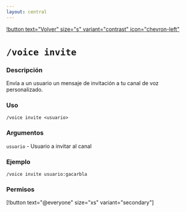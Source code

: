 ```yaml
---
layout: central
---
```


[!button text="Volver" size="s" variant="contrast" icon="chevron-left"](../voice.md)

# `/voice invite`

### Descripción
Envía a un usuario un mensaje de invitación a tu canal de voz personalizado.

### Uso
```
/voice invite <usuario>
```

### Argumentos
`usuario` - Usuario a invitar al canal

### Ejemplo
```
/voice invite usuario:gacarbla
```

### Permisos
[!button text="@everyone" size="xs" variant="secondary"]